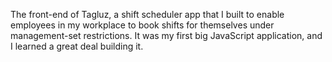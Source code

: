 The front-end of Tagluz, a shift scheduler app that I built to enable employees in my workplace to book shifts for themselves under management-set restrictions. It was my first big JavaScript application, and I learned a great deal building it.

